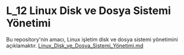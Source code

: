 # L_12 Linux Disk ve Dosya Sistemi Yönetimi
Bu repository'nin amacı, Linux işletim disk ve dosya sistemi yönetimini açıklamaktır. [Linux_Disk_ve_Dosya_Sistemi_Yönetimi.md](Linux_Disk_ve_Dosya_Sistemi_Yönetimi.md)
